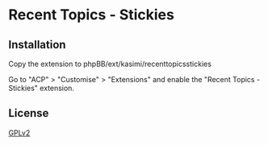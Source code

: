 # Recent Topics - Stickies

## Installation

Copy the extension to phpBB/ext/kasimi/recenttopicsstickies

Go to "ACP" > "Customise" > "Extensions" and enable the "Recent Topics - Stickies" extension.

## License

[GPLv2](license.txt)
